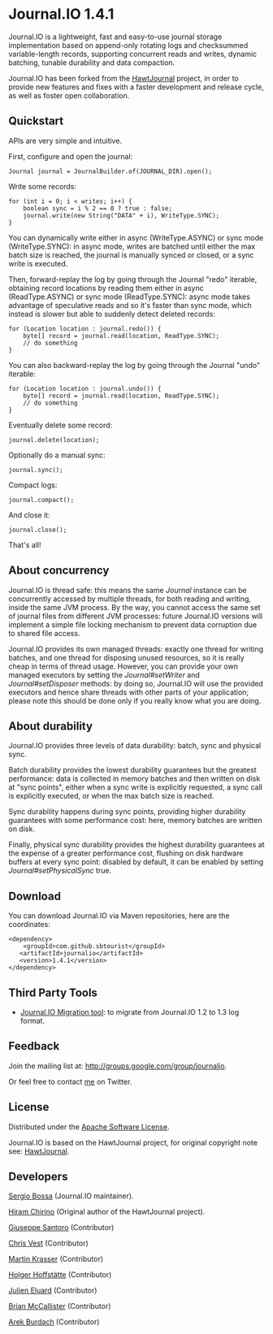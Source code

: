 # Journal.IO 1.4.1

Journal.IO is a lightweight, fast and easy-to-use journal storage implementation based on append-only rotating logs and checksummed variable-length records, 
supporting concurrent reads and writes, dynamic batching, tunable durability and data compaction.

Journal.IO has been forked from the [HawtJournal](https://github.com/fusesource/hawtjournal) project, 
in order to provide new features and fixes with a faster development and release cycle, as well as foster open collaboration.

## Quickstart

APIs are very simple and intuitive.

First, configure and open the journal:

    Journal journal = JournalBuilder.of(JOURNAL_DIR).open();

Write some records:

    for (int i = 0; i < writes; i++) {
        boolean sync = i % 2 == 0 ? true : false;
        journal.write(new String("DATA" + i), WriteType.SYNC);
    }

You can dynamically write either in async (WriteType.ASYNC) or sync mode (WriteType.SYNC): 
in async mode, writes are batched until either the max batch size is reached, 
the journal is manually synced or closed, or a sync write is executed.

Then, forward-replay the log by going through the Journal "redo" iterable, obtaining record locations by reading them either in
async (ReadType.ASYNC) or sync mode (ReadType.SYNC): async mode takes advantage of speculative reads and so it's faster than sync mode, 
which instead is slower but able to suddenly detect deleted records:

    for (Location location : journal.redo()) {
        byte[] record = journal.read(location, ReadType.SYNC);
        // do something
    }

You can also backward-replay the log by going through the Journal "undo" iterable:

    for (Location location : journal.undo()) {
        byte[] record = journal.read(location, ReadType.SYNC);
        // do something
    }

Eventually delete some record:

    journal.delete(location);

Optionally do a manual sync:

    journal.sync();

Compact logs:

    journal.compact();

And close it:

    journal.close();

That's all!

## About concurrency

Journal.IO is thread safe: this means the same _Journal_ instance can be concurrently accessed by multiple threads, for both reading and writing, 
inside the same JVM process. By the way, you cannot access the same set of journal files from different JVM processes: future Journal.IO versions will implement a simple file locking 
mechanism to prevent data corruption due to shared file access.

Journal.IO provides its own managed threads: exactly one thread for writing batches, and one thread for disposing unused resources, so it is really cheap in
terms of thread usage. However, you can provide your own managed executors by setting the _Journal#setWriter_ and _Journal#setDisposer_ methods: by doing so, 
Journal.IO will use the provided executors and hence share threads with other parts of your application; please note this should be done only if you really know what 
you are doing.

## About durability

Journal.IO provides three levels of data durability: batch, sync and physical sync.

Batch durability provides the lowest durability guarantees but the greatest performance: data is collected in memory batches and then written on disk at "sync points",
either when a sync write is explicitly requested, a sync call is explicitly executed, or when the max batch size is reached.

Sync durability happens during sync points, providing higher durability guarantees with some performance cost: here, memory batches are written on disk.

Finally, physical sync durability provides the highest durability guarantees at the expense of a greater performance cost, flushing on disk hardware buffers at every sync point: 
disabled by default, it can be enabled by setting _Journal#setPhysicalSync_ true.

## Download

You can download Journal.IO via Maven repositories, here are the coordinates:

    <dependency>
        <groupId>com.github.sbtourist</groupId>
       <artifactId>journalio</artifactId>
       <version>1.4.1</version>
    </dependency>
    
## Third Party Tools

  * [Journal.IO Migration tool](https://github.com/arkadius/journalioMigration): to migrate from Journal.IO 1.2 to 1.3 log format. 

## Feedback

Join the mailing list at: http://groups.google.com/group/journalio.

Or feel free to contact [me](http://www.twitter.com/sbtourist) on Twitter.

## License

Distributed under the [Apache Software License](http://www.apache.org/licenses/LICENSE-2.0.html).

Journal.IO is based on the HawtJournal project, for original copyright note see: [HawtJournal](https://github.com/fusesource/hawtjournal).

## Developers

[Sergio Bossa](http://www.twitter.com/sbtourist) (Journal.IO maintainer).

[Hiram Chirino](http://www.twitter.com/hiramchirino) (Original author of the HawtJournal project).

[Giuseppe Santoro](https://twitter.com/youest) (Contributor)

[Chris Vest](http://www.twitter.com/chvest) (Contributor)

[Martin Krasser](http://www.twitter.com/mrt1nz) (Contributor)

[Holger Hoffstätte](https://twitter.com/asynchronaut) (Contributor)

[Julien Eluard](https://twitter.com/jeluard) (Contributor)

[Brian McCallister](https://twitter.com/brianm) (Contributor)

[Arek Burdach](https://github.com/arkadius) (Contributor)
